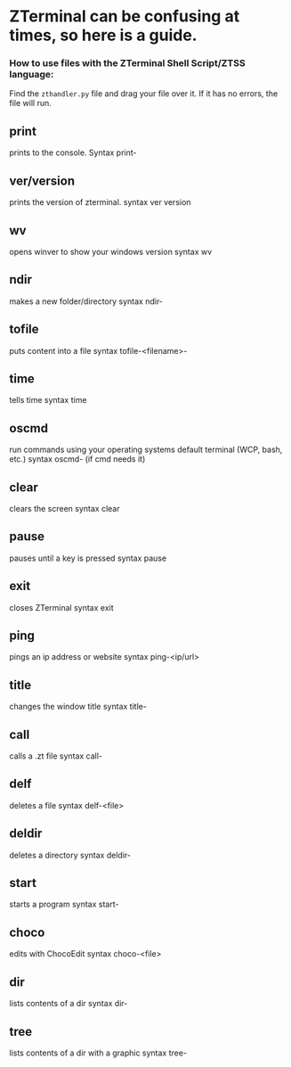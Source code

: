 # ZTerminal can be confusing at times, so here is a guide.


### How to use files with the ZTerminal Shell Script/ZTSS language:
Find the `zthandler.py` file and drag your file over it. If it has no errors, the file will run.


## print
prints to the console.
Syntax
print-<text>

## ver/version
prints the version of zterminal.
syntax
ver
version

## wv 
opens winver to show your windows version
syntax
wv

## ndir 
makes a new folder/directory
syntax
ndir-<name>

## tofile
puts content into a file
syntax
tofile-<path>\<filename>-<content>

## time
tells time
syntax
time

## oscmd 
run commands using your operating systems default terminal (WCP, bash, etc.)
syntax
oscmd-<cmd> <arg>(if cmd needs it)

## clear 
clears the screen
syntax
clear

## pause 
pauses until a key is pressed
syntax
pause

## exit 
closes ZTerminal
syntax
exit


## ping
pings an ip address or website
syntax
ping-<ip/url>


## title
changes the window title
syntax
title-<text>

## call 
calls a .zt file
syntax
call-<file>

## delf 
deletes a file
syntax
delf-<path>\<file>

## deldir 
deletes a directory
syntax
deldir-<path>

## start 
starts a program
syntax
start-<program>

## choco 
edits with ChocoEdit
syntax
choco-<path>\<file>

## dir 
lists contents of a dir
syntax
dir-<path>

## tree 
lists contents of a dir with a graphic
syntax
tree-<path>
